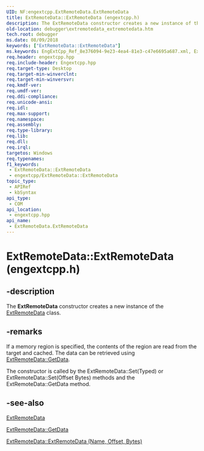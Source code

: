 ```yaml
---
UID: NF:engextcpp.ExtRemoteData.ExtRemoteData
title: ExtRemoteData::ExtRemoteData (engextcpp.h)
description: The ExtRemoteData constructor creates a new instance of the ExtRemoteData class.
old-location: debugger\extremotedata_extremotedata.htm
tech.root: debugger
ms.date: 08/09/2018
keywords: ["ExtRemoteData::ExtRemoteData"]
ms.keywords: EngExtCpp_Ref_8e376094-9e23-4ea4-81e3-c47e6695a687.xml, ExtRemoteData, ExtRemoteData class [Windows Debugging],ExtRemoteData constructor, ExtRemoteData constructor [Windows Debugging], ExtRemoteData constructor [Windows Debugging],ExtRemoteData class, ExtRemoteData.ExtRemoteData, ExtRemoteData.ExtRemoteData(), ExtRemoteData::ExtRemoteData, debugger.extremotedata_extremotedata
req.header: engextcpp.hpp
req.include-header: Engextcpp.hpp
req.target-type: Desktop
req.target-min-winverclnt: 
req.target-min-winversvr: 
req.kmdf-ver: 
req.umdf-ver: 
req.ddi-compliance: 
req.unicode-ansi: 
req.idl: 
req.max-support: 
req.namespace: 
req.assembly: 
req.type-library: 
req.lib: 
req.dll: 
req.irql: 
targetos: Windows
req.typenames: 
f1_keywords:
 - ExtRemoteData::ExtRemoteData
 - engextcpp/ExtRemoteData::ExtRemoteData
topic_type:
 - APIRef
 - kbSyntax
api_type:
 - COM
api_location:
 - engextcpp.hpp
api_name:
 - ExtRemoteData.ExtRemoteData
---
```


# ExtRemoteData::ExtRemoteData (engextcpp.h)


## -description

The <b>ExtRemoteData</b> constructor creates a new instance of the [ExtRemoteData](nl-engextcpp-extremotedata.md) class.

## -remarks

If a memory region is specified, the contents of the region are read from the target and cached.  The data can be retrieved using [ExtRemoteData::GetData](nf-engextcpp-extremotedata-getdata.md).

The constructor is called by the ExtRemoteData::Set(Typed) or ExtRemoteData::Set(Offset Bytes) methods and the ExtRemoteData::GetData method.

## -see-also

[ExtRemoteData](nl-engextcpp-extremotedata.md)

[ExtRemoteData::GetData](nf-engextcpp-extremotedata-getdata.md)

<a href="/windows-hardware/drivers/ddi/engextcpp/nf-engextcpp-extremotedata-extremotedata(pcstr_ulong64_ulong)">ExtRemoteData::ExtRemoteData (Name, Offset, Bytes)</a>
